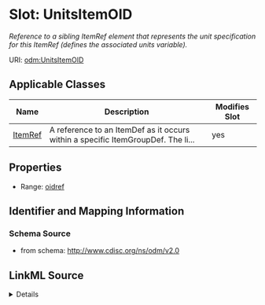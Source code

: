 # Slot: UnitsItemOID


_Reference to a sibling ItemRef element that represents the unit specification for this ItemRef (defines the associated units variable)._



URI: [odm:UnitsItemOID](http://www.cdisc.org/ns/odm/v2.0/UnitsItemOID)



<!-- no inheritance hierarchy -->




## Applicable Classes

| Name | Description | Modifies Slot |
| --- | --- | --- |
[ItemRef](ItemRef.md) | A reference to an ItemDef as it occurs within a specific ItemGroupDef. The li... |  yes  |







## Properties

* Range: [oidref](oidref.md)





## Identifier and Mapping Information







### Schema Source


* from schema: http://www.cdisc.org/ns/odm/v2.0




## LinkML Source

<details>
```yaml
name: UnitsItemOID
description: Reference to a sibling ItemRef element that represents the unit specification
  for this ItemRef (defines the associated units variable).
from_schema: http://www.cdisc.org/ns/odm/v2.0
rank: 1000
alias: UnitsItemOID
domain_of:
- ItemRef
range: oidref

```
</details>